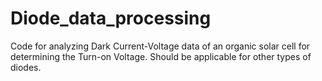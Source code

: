 # Diode_data_processing
Code for analyzing Dark Current-Voltage data of an organic solar cell for determining the Turn-on Voltage.  Should be applicable for other types of diodes.
